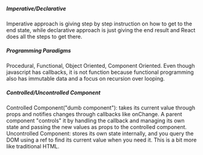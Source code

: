 ##### Imperative/Declarative
Imperative approach is giving step by step instruction on how to get to the end state, while declarative approach is just giving the end result and React does all the steps to get there. 

##### Programming Paradigms
Procedural, Functional, Object Oriented, Component Oriented. Even though javascript has callbacks, it is not function because functional programming also has immutable data and a focus on recursion over looping. 

##### Controlled/Uncontrolled Component 
Controlled Component("dumb component"): takes its current value through props and notifies changes through callbacks like onChange. A parent component "controls" it by handling the callback and managing its own state and passing the new values as props to the controlled component.
Uncontrolled Component: stores its own state internally, and you query the DOM using a ref to find its current value when you need it. This is a bit more like traditional HTML.